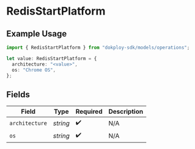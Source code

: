 # RedisStartPlatform

## Example Usage

```typescript
import { RedisStartPlatform } from "dokploy-sdk/models/operations";

let value: RedisStartPlatform = {
  architecture: "<value>",
  os: "Chrome OS",
};
```

## Fields

| Field              | Type               | Required           | Description        |
| ------------------ | ------------------ | ------------------ | ------------------ |
| `architecture`     | *string*           | :heavy_check_mark: | N/A                |
| `os`               | *string*           | :heavy_check_mark: | N/A                |